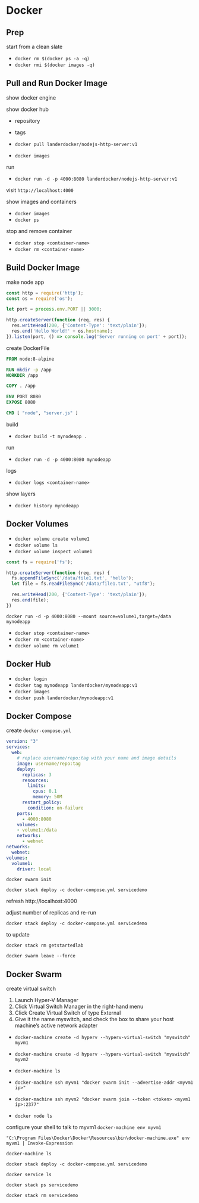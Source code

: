 # Docker

## Prep

start from a clean slate
- `docker rm $(docker ps -a -q)`
- `docker rmi $(docker images -q)`

## Pull and Run Docker Image

show docker engine

show docker hub
- repository
- tags

- `docker pull landerdocker/nodejs-http-server:v1`
- `docker images`

run

- `docker run -d -p 4000:8080 landerdocker/nodejs-http-server:v1`

visit `http://localhost:4000`

show images and containers

- `docker images`
- `docker ps`

stop and remove container

- `docker stop <container-name>`
- `docker rm <container-name>`

## Build Docker Image

make node app

```javascript
const http = require('http');
const os = require('os');

let port = process.env.PORT || 3000;

http.createServer(function (req, res) {
  res.writeHead(200, {'Content-Type': 'text/plain'});
  res.end('Hello World!' + os.hostname);
}).listen(port, () => console.log('Server running on port' + port));
```

create DockerFile

```dockerfile
FROM node:8-alpine

RUN mkdir -p /app
WORKDIR /app

COPY . /app

ENV PORT 8080
EXPOSE 8080

CMD [ "node", "server.js" ]
```

build

- `docker build -t mynodeapp .`

run

- `docker run -d -p 4000:8080 mynodeapp`

logs

- `docker logs <container-name>`

show layers

- `docker history mynodeapp`

## Docker Volumes

- `docker volume create volume1`
- `docker volume ls`
- `docker volume inspect volume1`

```javascript
const fs = require('fs');

http.createServer(function (req, res) {
  fs.appendFileSync('/data/file1.txt', 'hello');
  let file = fs.readFileSync('/data/file1.txt', "utf8");

  res.writeHead(200, {'Content-Type': 'text/plain'});
  res.end(file);
})
```

`docker run -d -p 4000:8080 --mount source=volume1,target=/data mynodeapp`

- `docker stop <container-name>`
- `docker rm <container-name>`
- `docker volume rm volume1`

## Docker Hub

- `docker login`
- `docker tag mynodeapp landerdocker/mynodeapp:v1`
- `docker images`
- `docker push landerdocker/mynodeapp:v1`

## Docker Compose

create `docker-compose.yml`

```yaml
version: "3"
services:
  web:
    # replace username/repo:tag with your name and image details
    image: username/repo:tag
    deploy:
      replicas: 3
      resources:
        limits:
          cpus: 0.1
          memory: 50M
      restart_policy:
        condition: on-failure
    ports:
      - 4000:8080
    volumes:
    - volume1:/data
    networks:
      - webnet
networks:
  webnet:
volumes:
  volume1:
    driver: local
```

`docker swarm init`

`docker stack deploy -c docker-compose.yml servicedemo`

refresh http://localhost:4000

adjust number of replicas and re-run 

`docker stack deploy -c docker-compose.yml servicedemo`

to update

`docker stack rm getstartedlab`

`docker swarm leave --force`

## Docker Swarm

create virtual switch
1. Launch Hyper-V Manager
2. Click Virtual Switch Manager in the right-hand menu
3. Click Create Virtual Switch of type External
4. Give it the name myswitch, and check the box to share your host machine’s active network adapter

- `docker-machine create -d hyperv --hyperv-virtual-switch "myswitch" myvm1`
- `docker-machine create -d hyperv --hyperv-virtual-switch "myswitch" myvm2`

- `docker-machine ls`

- `docker-machine ssh myvm1 "docker swarm init --advertise-addr <myvm1 ip>"`
- `docker-machine ssh myvm2 "docker swarm join --token <token> <myvm1 ip>:2377"`

- `docker node ls`

configure your shell to talk to myvm1
`docker-machine env myvm1`

`"C:\Program Files\Docker\Docker\Resources\bin\docker-machine.exe" env myvm1 | Invoke-Expression`

`docker-machine ls`

`docker stack deploy -c docker-compose.yml servicedemo`

`docker service ls`

`docker stack ps servicedemo`

`docker stack rm servicedemo`